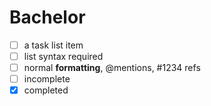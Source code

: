 # Bachelor

- [ ] a task list item
- [ ] list syntax required
- [ ] normal **formatting**, @mentions, #1234 refs
- [ ] incomplete
- [x] completed
